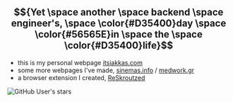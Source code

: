 ## $${Yet \space another \space backend \space engineer's, \space \color{#D35400}day \space \color{#56565E}in \space the \space \color{#D35400}life}$$
* this is my personal webpage [itsiakkas.com](https://itsiakkas.com)
* some more webpages I've made, [sinemas.info](https://sinemas.info) / [medwork.gr](https://medwork.gr)
* a browser extension I created, [ReSkroutzed](https://github.com/keybraker/reSkroutzed)

![GitHub User's stars](https://img.shields.io/github/stars/keybraker)
